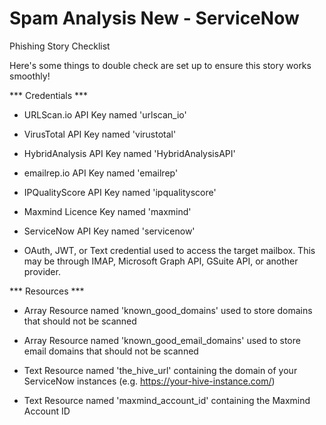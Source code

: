 # Spam Analysis New - ServiceNow
Phishing Story Checklist

Here's some things to double check are set up to ensure this story works smoothly!

*** Credentials ***

- URLScan.io API Key named 'urlscan_io'

- VirusTotal API Key named 'virustotal'

- HybridAnalysis API Key named 'HybridAnalysisAPI'

- emailrep.io API Key named 'emailrep'

- IPQualityScore API Key named 'ipqualityscore'

- Maxmind Licence Key named 'maxmind'

- ServiceNow API Key named 'servicenow'

- OAuth, JWT, or Text credential used to access the target mailbox. This may be through IMAP, Microsoft Graph API, GSuite API, or another provider.


*** Resources ***

- Array Resource named 'known_good_domains' used to store domains that should not be scanned

- Array Resource named 'known_good_email_domains' used to store email domains that should not be scanned

- Text Resource named 'the_hive_url' containing the domain of your ServiceNow instances (e.g. https://your-hive-instance.com/) 

- Text Resource named 'maxmind_account_id' containing the Maxmind Account ID